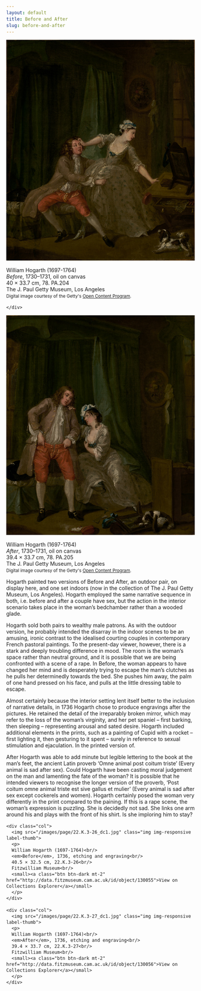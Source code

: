 ```yaml
---
layout: default
title: Before and After
slug: before-and-after
---
```

<div class="col-md-12 mb-3 row">
  <div class="col-md-6 rounded minimum h-100">
    <div class="container h-100">
      <div>
        <img src="/images/page/Before-Getty.jpg" class="img img-fluid label-thumb rounded p-3 mx-auto">
        <p>
        William Hogarth (1697-1764)<br/>
        <em>Before</em>, 1730–1731, oil on canvas<br/>
        40 × 33.7 cm, 78. PA.204<br/>
        The J. Paul Getty Museum, Los Angeles<br/>
        <small>Digital image courtesy of the Getty's <a href="http://www.getty.edu/about/whatwedo/opencontent.html">Open Content Program</a>.</small>
        </p>
      </div>

    </div>
  </div>

  <div class="col-md-6 rounded minimum h-100">
    <div class="container h-100">
      <div>
        <img src="/images/page/After-Getty.jpg" class="img img-fluid label-thumb rounded p-3 mx-auto">
        <p>
        William Hogarth (1697-1764)<br/>
        <em>After</em>, 1730–1731, oil on canvas<br/>
        39.4 × 33.7 cm, 78. PA.205<br/>
        The J. Paul Getty Museum, Los Angeles<br/>
        <small>Digital image courtesy of the Getty's <a href="http://www.getty.edu/about/whatwedo/opencontent.html">Open Content Program</a>.</small>
        </p>
      </div>
    </div>
  </div>

</div>


Hogarth painted two versions of Before and After, an outdoor pair, on display here, and one set indoors (now in the collection of The J. Paul Getty Museum, Los Angeles). Hogarth employed the same narrative sequence in both, i.e. before and after a couple have sex, but the action in the interior scenario takes place in the woman’s bedchamber rather than a wooded glade.

Hogarth sold both pairs to wealthy male patrons. As with the outdoor version, he probably intended the disarray in the indoor scenes to be an amusing, ironic contrast to the idealised courting couples in contemporary French pastoral paintings. To the present-day viewer, however, there is a stark and deeply troubling difference in mood. The room is the woman’s space rather than neutral ground, and it is possible that we are being confronted with a scene of a rape. In Before, the woman appears to have changed her mind and is desperately trying to escape the man’s clutches as he pulls her determinedly towards the bed. She pushes him away, the palm of one hand pressed on his face, and pulls at the little dressing table to escape.

Almost certainly because the interior setting lent itself better to the inclusion of narrative details, in 1736 Hogarth chose to produce engravings after the pictures. He retained the detail of the irreparably broken mirror, which may refer to the loss of the woman’s virginity, and her pet spaniel – first barking, then sleeping – representing arousal and sated desire. Hogarth included additional elements in the prints, such as a painting of Cupid with a rocket – first lighting it, then gesturing to it spent – surely in reference to sexual stimulation and ejaculation. In the printed version of.

After Hogarth was able to add minute but legible lettering to the book at the man’s feet, the ancient Latin proverb ‘Omne animal post coitum triste’ (Every animal is sad after sex). Could Hogarth have been casting moral judgement on the man and lamenting the fate of the woman? It is possible that he intended viewers to recognise the longer version of the proverb, ‘Post coitum omne animal triste est sive gallus et mulier’ (Every animal is sad after sex except cockerels and women). Hogarth certainly posed the woman very differently in the print compared to the paining. If this is a rape scene, the woman’s expression is puzzling. She is decidedly not sad. She links one arm around his and plays with the front of his shirt. Is she imploring him to stay?

<div class="container">
  <div class="row">

    <div class="col">
      <img src="/images/page/22.K.3-26_dc1.jpg" class="img img-responsive label-thumb">
      <p>
      William Hogarth (1697-1764)<br/>
      <em>Before</em>, 1736, etching and engraving<br/>
      40.5 × 32.5 cm, 22.K.3-26<br/>
      Fitzwilliam Museum<br/>
      <small><a class="btn btn-dark mt-2" href="http://data.fitzmuseum.cam.ac.uk/id/object/130055">View on Collections Explorer</a></small>
      </p>
    </div>

    <div class="col">
      <img src="/images/page/22.K.3-27_dc1.jpg" class="img img-responsive label-thumb">
      <p>
      William Hogarth (1697-1764)<br/>
      <em>After</em>, 1736, etching and engraving<br/>
      39.4 × 33.7 cm, 22.K.3-27<br/>
      Fitzwilliam Museum<br/>
      <small><a class="btn btn-dark mt-2" href="http://data.fitzmuseum.cam.ac.uk/id/object/130056">View on Collections Explorer</a></small>
      </p>
    </div>

  </div>
</div>
